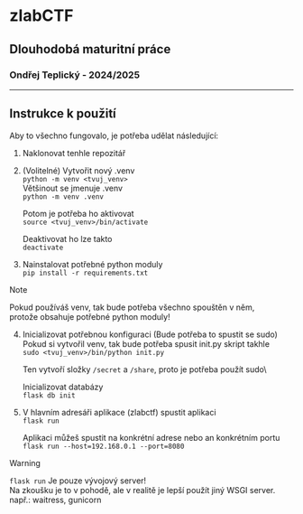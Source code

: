 # zlabCTF

## Dlouhodobá maturitní práce

### Ondřej Teplický - 2024/2025

---

## Instrukce k použití

Aby to všechno fungovalo, je potřeba udělat následující:

1. Naklonovat tenhle repozitář

2. (Volitelné) Vytvořit nový .venv\
	```python -m venv <tvuj_venv>```\
	Většinout se jmenuje .venv\
	```python -m venv .venv```
	
	Potom je potřeba ho aktivovat\
	```source <tvuj_venv>/bin/activate```

	Deaktivovat ho lze takto\
	```deactivate```

3. Nainstalovat potřebné python moduly\
	```pip install -r requirements.txt```

> [!NOTE]
> Pokud používáš venv, tak bude potřeba všechno spouštěn v něm, \
> protože obsahuje potřebné python moduly!

4. Inicializovat potřebnou konfiguraci (Bude potřeba to spustit se sudo)\
	Pokud si vytvořil venv, tak bude potřeba spusit init.py skript takhle\
	```sudo <tvuj_venv>/bin/python init.py```

	Ten vytvoří složky ```/secret``` a ```/share```, proto je potřeba použít sudo\
	
	Inicializovat databázy\
	```flask db init```

5. V hlavním adresáři aplikace (zlabctf) spustit aplikaci\
	```flask run```

	Aplikaci můžeš spustit na konkrétní adrese nebo an konkrétním portu\
	```flask run --host=192.168.0.1 --port=8080```

> [!WARNING]
> ```flask run``` Je pouze vývojový server! \
> Na zkoušku je to v pohodě, ale v realitě je lepší použít jiný WSGI server. \
> např.: waitress, gunicorn
	
